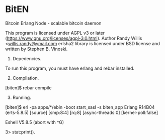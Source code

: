 BitEN
=====

Bitcoin Erlang Node - scalable bitcoin daemon

This program is licensed under AGPL v3 or later (https://www.gnu.org/licenses/agpl-3.0.html).
Author Randy Willis <willis.randy@ymail.com
erlsha2 library is licensed under BSD license and written by Stephen B. Vinoski.

1. Depedencies.

To run this program, you must have erlang and rebar installed.


2. Compilation.

[biten]$ rebar compile


3. Running.

[biten]$ erl -pa apps/*/ebin -boot start_sasl -s biten_app
Erlang R14B04 (erts-5.8.5) [source] [smp:8:4] [rq:8] [async-threads:0] [kernel-poll:false]

Eshell V5.8.5  (abort with ^G)

<snip>

3> stat:print().
